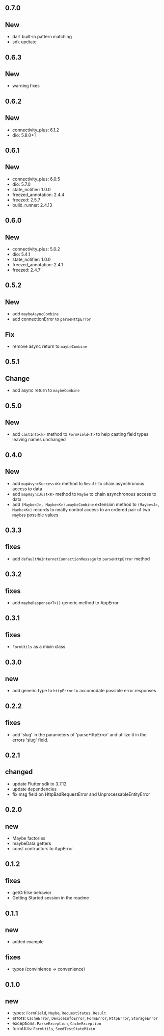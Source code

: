 ## 0.7.0

## New

- dart built-in pattern matching
- sdk updtate

## 0.6.3

## New

- warning fixes

## 0.6.2

## New

- connectivity_plus: 6.1.2
- dio: 5.8.0+1

## 0.6.1

## New

- connectivity_plus: 6.0.5
- dio: 5.7.0
- state_notifier: 1.0.0
- freezed_annotation: 2.4.4
- freezed: 2.5.7
- build_runner: 2.4.13

## 0.6.0

## New

- connectivity_plus: 5.0.2
- dio: 5.4.1
- state_notifier: 1.0.0
- freezed_annotation: 2.4.1
- freezed: 2.4.7

## 0.5.2

## New

- add `maybeAsyncCombine`
- add connectionError to `parseHttpError`

## Fix

- remove async return to `maybeCombine`

## 0.5.1

## Change

- add async return to `maybeCombine`

## 0.5.0

## New

- add `castInto<k>` method to `FormField<T>` to help casting field types leaving names unchanged

## 0.4.0

## New

- add `mapAsyncSuccess<K>` method to `Result` to chain asynchronous access to data
- add `mapAsyncJust<K>` method to `Maybe` to chain asynchronous access to data
- add `(Maybe<J>, Maybe<K>).maybeCombine` extension method to `(Maybe<J>, Maybe<K>)` records to neatly control access to an ordered pair of two `Maybe`s possible values

## 0.3.3

## fixes

- add `defaultNoInternetConnectionMessage` to `parseHttpError` method

## 0.3.2

## fixes

- add `maybeResponse<T>()` generic method to AppError

## 0.3.1

## fixes

- `FormUtils` as a mixin class

## 0.3.0

## new

- add generic type to `httpError` to accomodate possible error.responses

## 0.2.2

## fixes

- add 'slug' in the parameters of 'parseHttpError' and utilize it in the errors 'slug' field.

## 0.2.1

## changed

- update Flutter sdk to 3.7.12
- update dependencies
- fix msg field on HttpBadRequestError and UnprocessableEntityError

## 0.2.0

## new

- Maybe factories
- maybeData getters
- const contructors to AppError

## 0.1.2

## fixes

- getOrElse behavior
- Getting Started session in the readme

## 0.1.1

## new

- added example

## fixes

- typos (convinience -> convenience)

## 0.1.0

## new

- types: `FormField`, `Maybe`, `RequestStatus`, `Result`
- errors: `CacheError`, `DeviceInfoError`, `FormError`, `HttpError`, `StorageError`
- exceptions: `ParseException`, `CacheException`
- formUtils: `FormUtils`, `SeedTestStateMixin`
